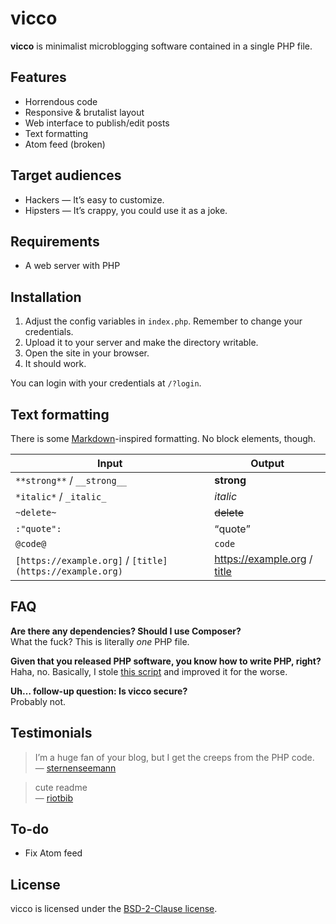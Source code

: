 # vicco

__vicco__ is minimalist microblogging software contained in a single PHP file.

## Features

* Horrendous code
* Responsive & brutalist layout
* Web interface to publish/edit posts
* Text formatting
* Atom feed (broken)

## Target audiences

* Hackers — It’s easy to customize.
* Hipsters — It’s crappy, you could use it as a joke.

## Requirements

* A web server with PHP

## Installation

1. Adjust the config variables in `index.php`. Remember to change your credentials.
2. Upload it to your server and make the directory writable.
3. Open the site in your browser.
4. It should work.

You can login with your credentials at `/?login`.

## Text formatting

There is some [Markdown](https://daringfireball.net/projects/markdown/)-inspired formatting. No block elements, though.

| Input                                                    | Output                                             |
| ---                                                      | ---                                                |
| `**strong**` / `__strong__`                              | __strong__                                         |
| `*italic*` / `_italic_`                                  | _italic_                                           |
| `~delete~`                                               | ~~delete~~                                         |
| `:"quote":`                                              | <q>quote</q>                                       |
| `@code@`                                                 | `code`                                             |
| `[https://example.org]` / `[title](https://example.org)` | https://example.org / [title](https://example.org) |

## FAQ

**Are there any dependencies? Should I use Composer?**  
What the fuck? This is literally _one_ PHP file.

**Given that you released PHP software, you know how to write PHP, right?**  
Haha, no. Basically, I stole [this script](https://github.com/lawl/b.php) and improved it for the worse.

**Uh… follow-up question: Is vicco secure?**  
Probably not.

## Testimonials

> I’m a huge fan of your blog, but I get the creeps from the PHP code.  
— [sternenseemann](https://github.com/sternenseemann)

> cute readme  
— [riotbib](https://github.com/riotbib)

## To-do

* Fix Atom feed

## License

vicco is licensed under the [BSD-2-Clause license](https://opensource.org/licenses/BSD-2-Clause).
